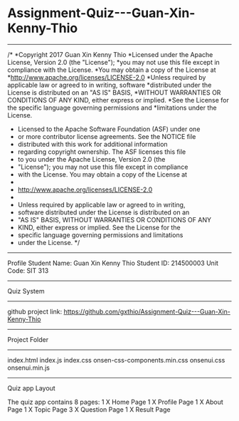 # Assignment-Quiz---Guan-Xin-Kenny-Thio
************************************************************************************
/*
 *Copyright 2017 Guan Xin Kenny Thio
 *Licensed under the Apache License, Version 2.0 (the "License");
 *you may not use this file except in compliance with the License.
 *You may obtain a copy of the License at
 *http://www.apache.org/licenses/LICENSE-2.0
 *Unless required by applicable law or agreed to in writing, software
 *distributed under the License is distributed on an "AS IS" BASIS,
 *WITHOUT WARRANTIES OR CONDITIONS OF ANY KIND, either express or implied.
 *See the License for the specific language governing permissions and
 *limitations under the License.

 * Licensed to the Apache Software Foundation (ASF) under one
 * or more contributor license agreements.  See the NOTICE file
 * distributed with this work for additional information
 * regarding copyright ownership.  The ASF licenses this file
 * to you under the Apache License, Version 2.0 (the
 * "License"); you may not use this file except in compliance
 * with the License.  You may obtain a copy of the License at
 *
 * http://www.apache.org/licenses/LICENSE-2.0
 *
 * Unless required by applicable law or agreed to in writing,
 * software distributed under the License is distributed on an
 * "AS IS" BASIS, WITHOUT WARRANTIES OR CONDITIONS OF ANY
 * KIND, either express or implied.  See the License for the
 * specific language governing permissions and limitations
 * under the License.
 */
***********************************************************************************
Profile
Student Name: Guan Xin Kenny Thio
Student ID: 214500003
Unit Code: SIT 313
************************************************************************************
Quiz System
***********************************************************************************
github project link: https://github.com/gxthio/Assignment-Quiz---Guan-Xin-Kenny-Thio
*************************************************************************************
Project Folder
_______________
index.html
index.js
index.css
onsen-css-components.min.css
onsenui.css
onsenui.min.js

**************************************************************************************
Quiz app Layout

The quiz app contains 8 pages:
1 X Home Page
1 X Profile Page
1 X About Page
1 X Topic Page
3 X Question Page
1 X Result Page

